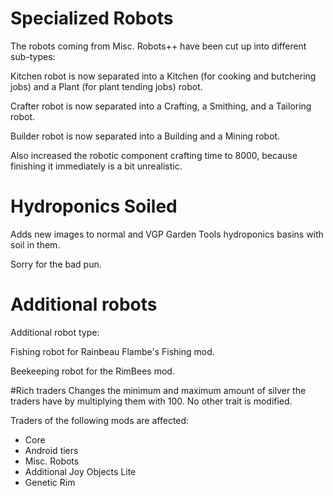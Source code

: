 # Specialized Robots
The robots coming from Misc. Robots++ have been cut up into different sub-types:

Kitchen robot is now separated into a Kitchen (for cooking and butchering jobs) and a Plant (for plant tending jobs) robot.

Crafter robot is now separated into a Crafting, a Smithing, and a Tailoring robot.

Builder robot is now separated into a Building and a Mining robot.

Also increased the robotic component crafting time to 8000, because finishing it immediately is a bit unrealistic.

# Hydroponics Soiled
Adds new images to normal and VGP Garden Tools hydroponics basins with soil in them.

Sorry for the bad pun.

# Additional robots
Additional robot type:

Fishing robot for Rainbeau Flambe's Fishing mod.

Beekeeping robot for the RimBees mod.

#Rich traders
Changes the minimum and maximum amount of silver the traders have by multiplying them with 100. No other trait is modified.

Traders of the following mods are affected:
- Core
- Android tiers
- Misc. Robots
- Additional Joy Objects Lite
- Genetic Rim
